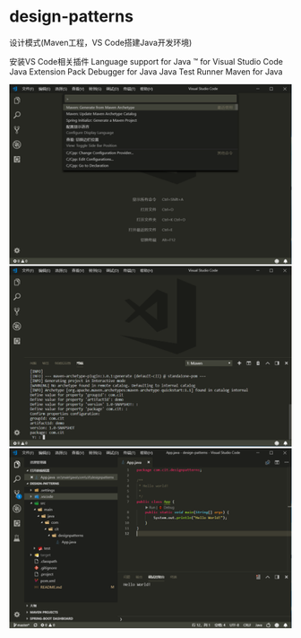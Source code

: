 # design-patterns
设计模式(Maven工程，VS Code搭建Java开发环境)

安装VS Code相关插件
Language support for Java ™ for Visual Studio Code
Java Extension Pack
Debugger for Java
Java Test Runner
Maven for Java

![1.创建Maven项目(Ctrl+Shift+P)](docs/00.png)
![2.输入项目信息](docs/01.png)
![3.点击main函数上的Run或Debug](docs/02.png)

